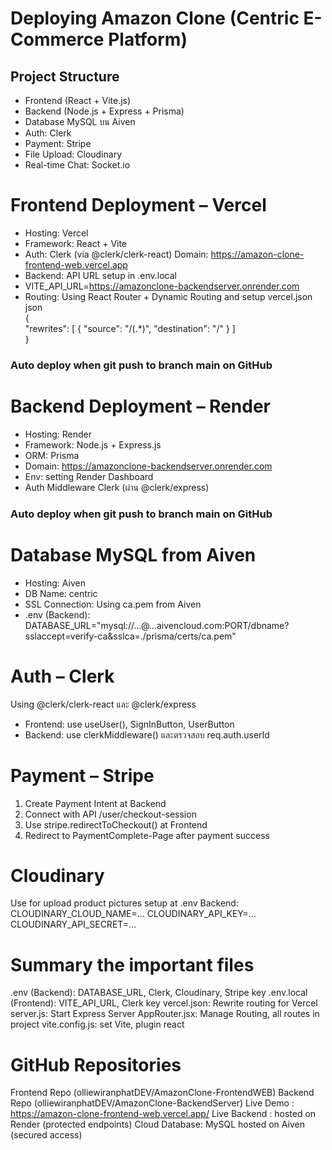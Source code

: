 # Deploying Amazon Clone (Centric E-Commerce Platform)
## Project Structure
- Frontend (React + Vite.js)
- Backend (Node.js + Express + Prisma)
- Database MySQL บน Aiven
- Auth: Clerk
- Payment: Stripe
- File Upload: Cloudinary
- Real-time Chat: Socket.io

# Frontend Deployment – Vercel
- Hosting: Vercel
- Framework:	React + Vite
- Auth: Clerk (via @clerk/clerk-react)
Domain: 	https://amazon-clone-frontend-web.vercel.app
- Backend:  API URL	setup in .env.local
- VITE_API_URL=https://amazonclone-backendserver.onrender.com
- Routing: Using React Router + Dynamic Routing and setup vercel.json
json<br>{<br> "rewrites": [ { "source": "/(.*)", "destination": "/" } ]<br>}<br>
### Auto deploy when git push to branch main on GitHub

# Backend Deployment – Render
- Hosting: Render
- Framework: Node.js + Express.js
- ORM: Prisma
- Domain: https://amazonclone-backendserver.onrender.com
- Env: setting Render Dashboard
- Auth Middleware	Clerk (ผ่าน @clerk/express)
### Auto deploy when git push to branch main on GitHub

# Database	MySQL from Aiven
- Hosting: Aiven
- DB Name: centric
- SSL Connection: Using ca.pem from Aiven
- .env (Backend): DATABASE_URL="mysql://...@...aivencloud.com:PORT/dbname?sslaccept=verify-ca&sslca=./prisma/certs/ca.pem"


# Auth – Clerk
Using @clerk/clerk-react และ @clerk/express

- Frontend: use useUser(), SignInButton, UserButton
- Backend: use clerkMiddleware() และตรวจสอบ req.auth.userId

# Payment – Stripe
1. Create Payment Intent at Backend
2. Connect with API /user/checkout-session
3. Use stripe.redirectToCheckout() at Frontend
4. Redirect to PaymentComplete-Page after payment success

# Cloudinary
Use for upload product pictures
setup at .env Backend:
CLOUDINARY_CLOUD_NAME=...
CLOUDINARY_API_KEY=...
CLOUDINARY_API_SECRET=...

# Summary the important files
.env (Backend): DATABASE_URL, Clerk, Cloudinary, Stripe key
.env.local (Frontend): VITE_API_URL, Clerk key
vercel.json: Rewrite routing for Vercel
server.js:	Start Express Server
AppRouter.jsx:	Manage Routing, all routes in project
vite.config.js:	set Vite, plugin react

# GitHub Repositories
Frontend Repo (olliewiranphatDEV/AmazonClone-FrontendWEB)
Backend Repo (olliewiranphatDEV/AmazonClone-BackendServer)
Live Demo : https://amazon-clone-frontend-web.vercel.app/
Live Backend : hosted on Render (protected endpoints)
Cloud Database: MySQL hosted on Aiven (secured access)

